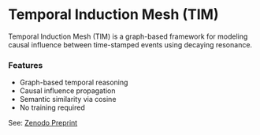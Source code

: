 # Temporal Induction Mesh (TIM)

Temporal Induction Mesh (TIM) is a graph-based framework for modeling causal influence between time-stamped events using decaying resonance.

### Features
- Graph-based temporal reasoning
- Causal influence propagation
- Semantic similarity via cosine
- No training required

See: [Zenodo Preprint](https://zenodo.org/records/15793378)
